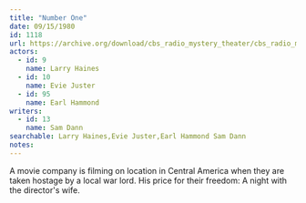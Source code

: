 ```yaml
---
title: "Number One"
date: 09/15/1980
id: 1118
url: https://archive.org/download/cbs_radio_mystery_theater/cbs_radio_mystery_theater-1101-1150.zip/cbs_radio_mystery_theater-1101-1150%2Fcbsrmt_1118_number_one.mp3
actors:  
  - id: 9
    name: Larry Haines  
  - id: 10
    name: Evie Juster  
  - id: 95
    name: Earl Hammond
writers:  
  - id: 13
    name: Sam Dann
searchable: Larry Haines,Evie Juster,Earl Hammond Sam Dann
notes:  
---
```

A movie company is filming on location in Central America when they are taken hostage by a local war lord. His price for their freedom: A night with the director's wife.